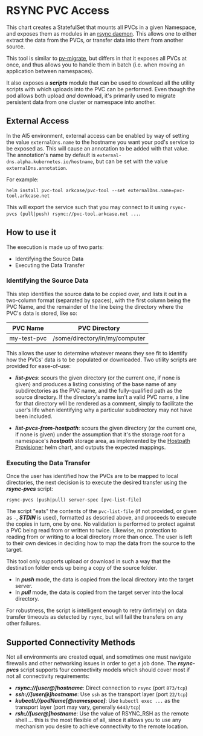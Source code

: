 # RSYNC PVC Access

This chart creates a StatefulSet that mounts all PVCs in a given Namespace, and exposes them as modules in an [rsync daemon](https://en.wikipedia.org/wiki/Rsync).  This allows one to either extract the data from the PVCs, or transfer data into them from another source.

This tool is similar to [pv-migrate](https://github.com/utkuozdemir/pv-migrate), but differs in that it exposes all PVCs at once, and thus allows you to handle them in batch (i.e. when moving an application between namespaces).

It also exposes a ***scripts*** module that can be used to download all the utility scripts with which uploads into the PVC can be performed. Even though the pod allows both upload _and_ download, it's primarily used to migrate persistent data from one cluster or namespace into another.

## External Access

In the AI5 environment, external access can be enabled by way of setting the value `externalDns.name` to the hostname you want your pod's service to be exposed as. This will cause an annotation to be added with that value. The annotation's name by default is `external-dns.alpha.kubernetes.io/hostname`, but can be set with the value `externalDns.annotation`.

For example:

`helm install pvc-tool arkcase/pvc-tool --set externalDns.name=pvc-tool.arkcase.net`

This will export the service such that you may connect to it using `rsync-pvcs (pull|push) rsync://pvc-tool.arkcase.net ...`.

## How to use it

The execution is made up of two parts:

  * Identifying the Source Data
  * Executing the Data Transfer

### Identifying the Source Data

This step identifies the source data to be copied over, and lists it out in a two-column format (separated by spaces), with the first column being the PVC Name, and the remainder of the line being the directory where the PVC's data is stored, like so:


|PVC Name|PVC Directory|
|--------|-------------|
|my-test-pvc|/some/directory/in/my/computer|


This allows the user to determine whatever means they see fit to identify how the PVCs' data is to be populated or downloaded.  Two utility scripts are provided for ease-of-use:

  * ***list-pvcs***: scours the given directory (or the current one, if none is given) and produces a listing consisting of the base name of any subdirectories as the PVC name, and the fully-qualified path as the source directory. If the directory's name isn't a valid PVC name, a line for that directory will be rendered as a comment, simply to facilitate the user's life when identifying why a particular subdirectory may not have been included.

  * ***list-pvcs-from-hostpath***: scours the given directory (or the current one, if none is given) under the assumption that it's the storage root for a namespace's ***hostpath*** storage area, as implemented by the [Hostpath Provisioner](https://github.com/ArkCase/ark_helm_charts/tree/main/src/hostpath-provisioner) helm chart, and outputs the expected mappings.

### Executing the Data Transfer

Once the user has identified how the PVCs are to be mapped to local directories, the next decision is to execute the desired transfer using the ***rsync-pvcs*** script:

```
rsync-pvcs (push|pull) server-spec [pvc-list-file]
```

The script "eats" the contents of the `pvc-list-file` (if not provided, or given as `-`, ***STDIN*** is used), formatted as descried above, and proceeds to execute the copies in turn, one by one. No validation is performed to protect against a PVC being read from or written to twice. Likewise, no protection to reading from or writing to a local directory more than once. The user is left to their own devices in deciding how to map the data from the source to the target.

This tool only supports upload or download in such a way that the destination folder ends up being a copy of the source folder.

  * In ***push*** mode, the data is copied from the local directory into the target server.
  * In ***pull*** mode, the data is copied from the target server into the local directory.

For robustness, the script is intelligent enough to retry (infintely) on data transfer timeouts as detected by `rsync`, but will fail the transfers on any other failures.

## Supported Connectivity Methods

Not all environments are created equal, and sometimes one must navigate firewalls and other networking issues in order to get a job done.  The ***rsync-pvcs*** script supports four connectivity models which should cover most if not all connectivity requirements:

  * ***rsync://[user@]hostname***: Direct connection to `rsync` (port `873/tcp`)
  * ***ssh://[user@]hostname***: Use `ssh` as the transport layer (port `22/tcp`)
  * ***kubectl://podName[@namespace]***: Use `kubectl exec ...` as the transport layer (port may vary, generally `6443/tcp`)
  * ***rsh://[user@]hostname***: Use the value of RSYNC_RSH as the remote shell ... this is the most flexible of all, since it allows you to use any mechanism you desire to achieve connectivity to the remote location.
